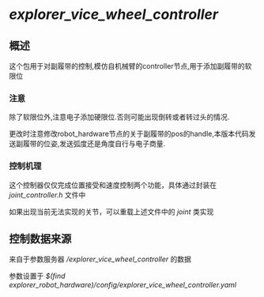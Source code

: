 # *explorer_vice_wheel_controller*

## 概述

这个包用于对副履带的控制,模仿自机械臂的controller节点,用于添加副履带的软限位

### 注意

除了软限位外,注意电子添加硬限位.否则可能出现倒转或者转过头的情况.

更改时注意修改robot_hardware节点的关于副履带的pos的handle,本版本代码发送副履带的位姿,发送弧度还是角度自行与电子商量.

### 控制机理

这个控制器仅仅完成位置接受和速度控制两个功能，具体通过封装在 _joint_controller.h_ 文件中

如果出现当前无法实现的关节，可以重载上述文件中的 _joint_ 类实现


## 控制数据来源

来自于参数服务器 */explorer_vice_wheel_controller* 的数据

参数设置于 *$(find explorer_robot_hardware)/config/explorer_vice_wheel_controller.yaml* 



